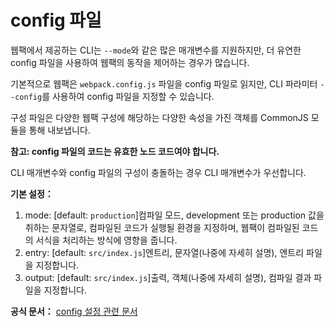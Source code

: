 # config 파일

웹팩에서 제공하는 CLI는 `--mode`와 같은 많은 매개변수를 지원하지만, 더 유연한 config 파일을 사용하여 웹팩의 동작을 제어하는 경우가 많습니다.

기본적으로 웹팩은 `webpack.config.js` 파일을 config 파일로 읽지만, CLI 파라미터 `--config`를 사용하여 config 파일을 지정할 수 있습니다.

구성 파일은 다양한 웹팩 구성에 해당하는 다양한 속성을 가진 객체를 CommonJS 모듈을 통해 내보냅니다.

**참고: config 파일의 코드는 유효한 노드 코드여야 합니다.**

CLI 매개변수와 config 파일의 구성이 충돌하는 경우 CLI 매개변수가 우선합니다.

**기본 설정：**

1. mode: [default: `production`]컴파일 모드, development 또는 production 값을 취하는 문자열로, 컴파일된 코드가 실행될 환경을 지정하며, 웹팩이 컴파일된 코드의 서식을 처리하는 방식에 영향을 줍니다.
2. entry: [default: `src/index.js`]엔트리, 문자열(나중에 자세히 설명), 엔트리 파일을 지정합니다.
3. output: [default: `src/index.js`]출력, 객체(나중에 자세히 설명), 컴파일 결과 파일을 지정합니다.

**공식 문서：**
[config 설정 관련 문서](https://webpack.js.org/configuration/)
